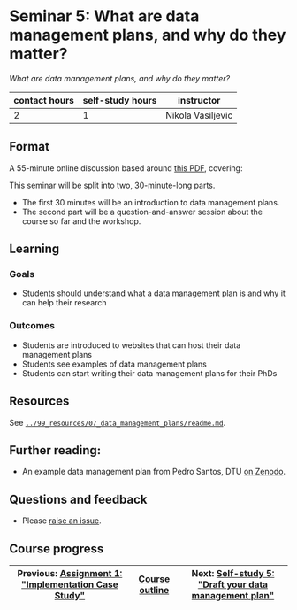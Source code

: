 # Seminar 5: What are data management plans, and why do they matter?

_What are data management plans, and why do they matter?_

| contact hours | self-study hours | instructor |
|---|---|---|
| 2 | 1 | Nikola Vasiljevic |


## Format
A 55-minute online discussion based around [this PDF](seminar_05_slides_draft.pdf), covering:

This seminar will be split into two, 30-minute-long parts.
- The first 30 minutes will be an introduction to data management plans.
- The second part will be a question-and-answer session about the course so far and the workshop.

## Learning

### Goals
- Students should understand what a data management plan is and why it can help their research

### Outcomes
- Students are introduced to websites that can host their data management plans
- Students see examples of data management plans
- Students can start writing their data management plans for their PhDs

## Resources
See [`../99_resources/07_data_management_plans/readme.md`](../99_resources/07_data_management_plans/readme.md).

## Further reading:
- An example data management plan from Pedro Santos, DTU [on Zenodo](https://zenodo.org/record/4009127).

## Questions and feedback
- Please [raise an issue](../../../issues).

## Course progress
| Previous: [Assignment 1: "Implementation Case Study"](../09_assignment1/readme.md) | [Course outline](../readme.md#course-outline) |Next: [Self-study 5: "Draft your data management plan"](../11_selfstudy5/readme.md) |
|--|--|--|
